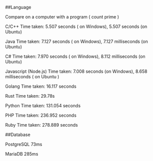 ##Language

Compare on a computer with a program ( count prime )


C/C++ Time taken: 5.507 seconds ( on Windows), 5.507 seconds (on Ubuntu)


Java Time taken: 7.127 seconds ( on Windows), 7.127 milliseconds (on Ubuntu)

C# Time taken: 7.970 seconds ( on Windows), 8.112 milliseconds (on Ubuntu)

Javascript (Node.js) Time taken: 7.008 seconds (on Windows), 8.658 milliseconds ( on Ubuntu )


Golang Time taken: 16.117 seconds

Rust Time taken: 29.78s 


Python Time taken: 131.054 seconds

PHP Time taken: 236.952 seconds

Ruby Time taken: 278.889 seconds


##Database

PostgreSQL 73ms

MariaDB 285ms
